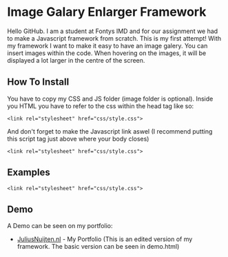 # Image Galary Enlarger Framework

Hello GitHub. I am a student at Fontys IMD and for our assignment we had to make a Javascript framework from scratch. This is my first attempt! With my framework I want to make it easy to have an image galery. You can insert images within the code. When hovering on the images, it will be displayed a lot larger in the centre of the screen.

## How To Install

You have to copy my CSS and JS folder (image folder is optional). Inside you HTML you have to refer to the css within the head tag like so:

```
<link rel="stylesheet" href="css/style.css">
```

And don't forget to make the Javascript link aswel (I recommend putting this script tag just above where your body closes)
```
<link rel="stylesheet" href="css/style.css">
```

## Examples

```
<link rel="stylesheet" href="css/style.css">
```

## Demo

A Demo can be seen on my portfolio: 
* [JuliusNuijten.nl](http://juliusnuijten.nl/eigenframework.html) - My Portfolio (This is an edited version of my framework. The basic version can be seen in demo.html)
